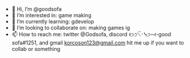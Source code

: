 - 👋 Hi, I’m @goodsofa
- 👀 I’m interested in: game making
- 🌱 I’m currently learning: gdevelop
- 💞️ I’m looking to collaborate on: making games ig
- 📫 How to reach me: twitter @Godsofa, discord ˧੭੭⟍̅᛫ᓭ੭⎓ɾ-good sofa#1251, and gmail korcoson123@gmail.com hit me up if you want to collab or something

<!---
goodsofa/goodsofa is a ✨ special ✨ repository because its `README.md` (this file) appears on your GitHub profile.
You can click the Preview link to take a look at your changes.
--->
